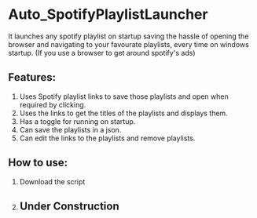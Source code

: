 # Auto_SpotifyPlaylistLauncher
It launches any spotify playlist on startup saving the hassle of opening the browser and navigating to your favourate playlists, every time on windows startup.
(If you use a browser to get around spotify's ads)

## Features:
1. Uses Spotify playlist links to save those playlists and open when required by clicking.
2. Uses the links to get the titles of the playlists and displays them.
3. Has a toggle for running on startup.
4. Can save the playlists in a json.
5. Can edit the links to the playlists and remove playlists.

## How to use:
1. Download the script
2. ## Under Construction
